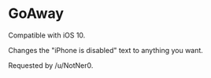 # GoAway
Compatible with iOS 10.

Changes the "iPhone is disabled" text to anything you want.

Requested by /u/NotNer0.
